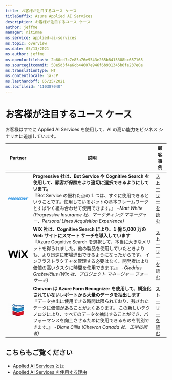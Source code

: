 ```yaml
---
title: お客様が注目するユース ケース
titleSuffix: Azure Applied AI Services
description: お客様が注目するユース ケース
author: jeffme
manager: nitinme
ms.service: applied-ai-services
ms.topic: overview
ms.date: 05/13/2021
ms.author: jeffme
ms.openlocfilehash: 2b60cd7c7e85a76e9543e265b8415388bc657165
ms.sourcegitcommit: 58e5d3f4a6cb44607e946f6b931345b6fe237e0e
ms.translationtype: HT
ms.contentlocale: ja-JP
ms.lasthandoff: 05/25/2021
ms.locfileid: "110387040"
---
```

# <a name="customer-spotlight-on-use-cases"></a>お客様が注目するユース ケース  

お客様はすでに Applied AI Services を使用して、AI の高い能力をビジネス シナリオに追加しています。  

| Partner | 説明 | 顧客事例 |
|---------|-------------|----------------------|
| <center>![Progressive ロゴ](./media/logo-progressive-02.png) | **Progressive 社は、Bot Service や Cognitive Search を使用して、顧客が保険をより適切に選択できるようにしています。** <br>『Bot Service の優れた点の 1 つは、すぐに使用できるということです。使用しているボットの基本フレームワークとすばやく組み合わせて使用できます。』 *-Matt White (Progressive Insurance 社、マーケティング マネージャー、Personal Lines Acquisition Experience)*  | [ストーリーを読む](https://customers.microsoft.com/story/789698-progressive-insurance-cognitive-services-insurance) |
| <center>![Wix ロゴ](./media/wix-logo-01.png) | **WIX 社は、Cognitive Search により、1 億 5,000 万の Web サイトにスマート サーチを導入しています** <br> 『Azure Cognitive Search を選択して、本当に大きなメリットを得られました。他の製品を使用していたときよりも、より迅速に市場進出できるようになったからです。 インフラストラクチャを管理する必要はなく、開発者はより価値の高いタスクに時間を使用できます。』 *-Giedrius Graževičius (Wix 社、プロジェクト マネージャー フォー サーチ)* | [ストーリーを読む](https://customers.microsoft.com/story/764974-wix-partner-professional-services-azure-cognitive-search) |
| <center>![Chevron ロゴ](./media/chevron-01.png) | **Chevron は Azure Form Recognizer を使用して、構造化されていないレポートから大量のデータを抽出します**<br>『データ抽出に使用できる時間は限られており、残されたデータに価値があることがよくあります。 この新しいテクノロジにより、すべてのデータを抽出することができ、パフォーマンスを向上させるために使用できるものを判別できます。』 *-Diane Cillis (Chevron Canada 社、工学技術者)* | [ストーリーを読む](https://customers.microsoft.com/story/chevron-mining-oil-gas-azure-cognitive-services) |


## <a name="see-also"></a>こちらもご覧ください
* [Applied AI Services とは](what-are-applied-ai-services.md)
* [Applied AI Services を使用する理由](why-applied-ai-services.md)
  
